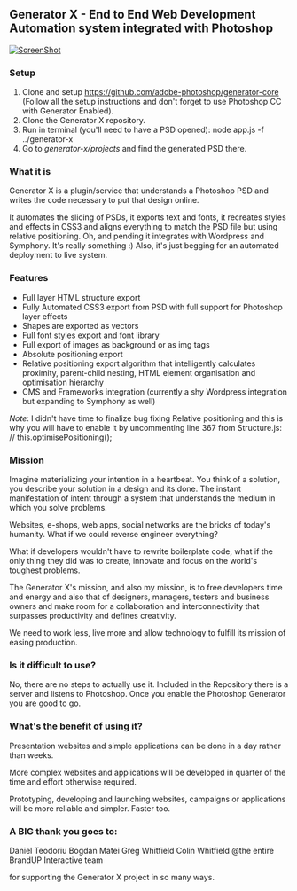 ## Generator X - End to End Web Development Automation system integrated with Photoshop

[![ScreenShot](http://img.youtube.com/vi/btJeeyiAXfU/0.jpg)](http://youtu.be/btJeeyiAXfU)

### Setup

1. Clone and setup https://github.com/adobe-photoshop/generator-core (Follow all the setup instructions and don't forget to use Photoshop CC with Generator Enabled).
2. Clone the Generator X repository.
3. Run in terminal (you'll need to have a PSD opened):
node app.js -f ../generator-x
4. Go to *generator-x/projects* and find the generated PSD there.

### What it is
Generator X is a plugin/service that understands a Photoshop PSD and writes the code necessary to put that design online. 

It automates the slicing of PSDs, it exports text and fonts, it recreates styles and effects in CSS3 and aligns everything to match the PSD file but using relative positioning. Oh, and pending it integrates with Wordpress and Symphony. It's really something :) Also, it's just begging for an automated deployment to live system.

### Features
* Full layer HTML structure export
* Fully Automated CSS3 export from PSD with full support for Photoshop layer effects
* Shapes are exported as vectors
* Full font styles export and font library
* Full export of images as background or as img tags
* Absolute positioning export
* Relative positioning export algorithm that intelligently calculates proximity, parent-child nesting, HTML element organisation and optimisation hierarchy
* CMS and Frameworks integration (currently a shy Wordpress integration but expanding to Symphony as well)

*Note*: I didn't have time to finalize bug fixing Relative positioning and this is why you will have to enable it by uncommenting line 367 from Structure.js:
//  this.optimisePositioning();

### Mission
Imagine materializing your intention in a heartbeat. You think of a solution, you describe your solution in a design and its done.
The instant manifestation of intent through a system that understands the medium in which you solve problems.

Websites, e-shops, web apps, social networks are the bricks of today's humanity. What if we could reverse engineer everything?

What if developers wouldn't have to rewrite boilerplate code, what if the only thing they did was to create, innovate and focus on the world's toughest problems.

The Generator X's mission, and also my mission, is to free developers time and energy and also that of designers, managers, testers and business owners and make room for a collaboration and interconnectivity that surpasses productivity and defines creativity. 

We need to work less, live more and allow technology to fulfill its mission of easing production. 

### Is it difficult to use?
No, there are no steps to actually use it. Included in the Repository there is a server and listens to Photoshop. Once you enable the Photoshop Generator you are good to go.

### What's the benefit of using it?
Presentation websites and simple applications can be done in a day rather than weeks. 

More complex websites and applications will be developed in quarter of the time and effort otherwise required.

Prototyping, developing and launching websites, campaigns or applications will be more reliable and simpler. Faster too.

### A BIG thank you goes to:
Daniel Teodoriu
Bogdan Matei
Greg Whitfield
Colin Whitfield
@the entire BrandUP Interactive team

for supporting the Generator X project in so many ways.

